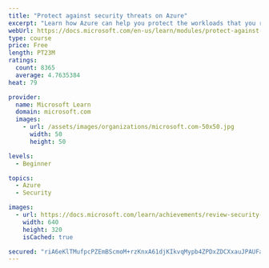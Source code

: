 ```yaml
---
title: "Protect against security threats on Azure"
excerpt: "Learn how Azure can help you protect the workloads that you run both in the cloud and in your on-premises datacenter."
webUrl: https://docs.microsoft.com/en-us/learn/modules/protect-against-security-threats-azure/
type: course
price: Free
length: PT23M
ratings:
  count: 8365
  average: 4.7635384
heat: 79

provider:
  name: Microsoft Learn
  domain: microsoft.com
  images:
    - url: /assets/images/organizations/microsoft.com-50x50.jpg
      width: 50
      height: 50

levels:
  - Beginner

topics:
  - Azure
  - Security

images:
  - url: https://docs.microsoft.com/learn/achievements/review-security-tools-features-social.png
    width: 640
    height: 320
    isCached: true

secured: "riA6eKlTMufpcPZEmBScmoM+rzKnxA61djKIkvqMypb4ZPDxZDCXxauJPAUFaXRTqATA/8RteJkU3rFtMyFBc9Zzr3RHse7wK287q5c/pPNK5ZfajfFIjXvBupoqG3hw/q6DUEr33qWNilrjJe2NouKyfxR2cylWgJ83ZJixipzsb8alPm82GXd3GtfutYZvu+J5ErDkoRv7CxjT0V7QlQpBmBRrCaHkN3gXHxKs+Xqj/DeOcCph9R245lIrBllANXo0synQOo/Zww+r0hsLuZOOc++rZUzc0KEFOkYUi5OKh7040k73kg8+pDxYeNlaZCmJkXwcVFsMcoCI8mckFZvryNRv8IW1/SVxTQxw06Og3duzHmZAhN3oq0b36RTjhYzqA0DpL64Atq1zT3cjq1aAqX/54i0Eu81OOZdoiMQ=;AaslnvKR0WtoKJ0XED4M1w=="
---
```


